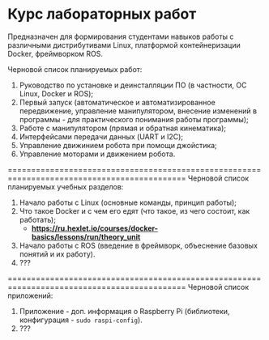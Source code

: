# Курс лабораторных работ
Предназначен для формирования студентами навыков работы с различными дистрибутивами Linux, платформой контейнеризации Docker, фреймворком ROS.

Черновой список планируемых работ:
1. Руководство по установке и деинсталляции ПО (в частности, ОС Linux, Docker и ROS);
2. Первый запуск (автоматическое и автоматизированное передвижение, управление манипулятором, внесение изменений в программы - для практического понимания работы программы);
3. Работе с манипулятором (прямая и обратная кинематика);
4. Интерфейсами передачи данных (UART и I2C);
5. Управление движинием робота при помощи джойстика;
6. Управление моторами и движением робота.

============================================================================================
Черновой список планируемых учебных разделов:
1. Начало работы с Linux (основные команды, принцип работы);
2. Что такое Docker и с чем его едят (что такое, из чего состоит, как работать);
    - __https://ru.hexlet.io/courses/docker-basics/lessons/run/theory_unit__
3. Начало работы с ROS (введение в фреймворк, объеснение базовых понятий и их работу).
4. ???

============================================================================================
Черновой список приложений:
1. Приложение - доп. информация о Raspberry Pi (библиотеки, конфигурация - ```sudo raspi-config```).
2. ???
